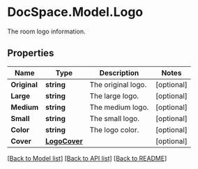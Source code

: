 # DocSpace.Model.Logo
The room logo information.

## Properties

Name | Type | Description | Notes
------------ | ------------- | ------------- | -------------
**Original** | **string** | The original logo. | [optional] 
**Large** | **string** | The large logo. | [optional] 
**Medium** | **string** | The medium logo. | [optional] 
**Small** | **string** | The small logo. | [optional] 
**Color** | **string** | The logo color. | [optional] 
**Cover** | [**LogoCover**](.md) |  | [optional] 

[[Back to Model list]](../README.md#documentation-for-models) [[Back to API list]](../README.md#documentation-for-api-endpoints) [[Back to README]](../README.md)

